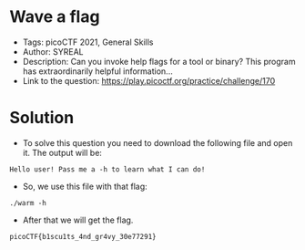 # Wave a flag
- Tags: picoCTF 2021, General Skills
- Author: SYREAL
- Description: Can you invoke help flags for a tool or binary? This program has extraordinarily helpful information...
- Link to the question: https://play.picoctf.org/practice/challenge/170

# Solution
- To solve this question you need to download the following file and open it. The output will be:
```
Hello user! Pass me a -h to learn what I can do!
```
- So, we use this file with that flag:
```
./warm -h
```
- After that we will get the flag.

```
picoCTF{b1scu1ts_4nd_gr4vy_30e77291}
```
